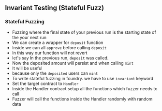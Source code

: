 ## Invariant Testing (Stateful Fuzz)

### Stateful Fuzzing
- Fuzzing where the final state of your previous run is the starting state of the your next run
- We can create a wrapper for `deposit` function
- Inside we can all `approve` before calling `deposit`
- In this way our function will not revert
- let's say In the previous run, `deposit` was called.
- Now the deposited amount will persist and when calling `mint`
- It will be useful 
- because only the `deposited` users can `mint`
- To write stateful fuzzing in foundry. we have to use `invariant` keyword
- Set the target contract to `Handler`
- Inside the Handler contract setup all the functions which fuzzer needs to call
- Fuzzer will call the functions inside the Handler randomly with random data

